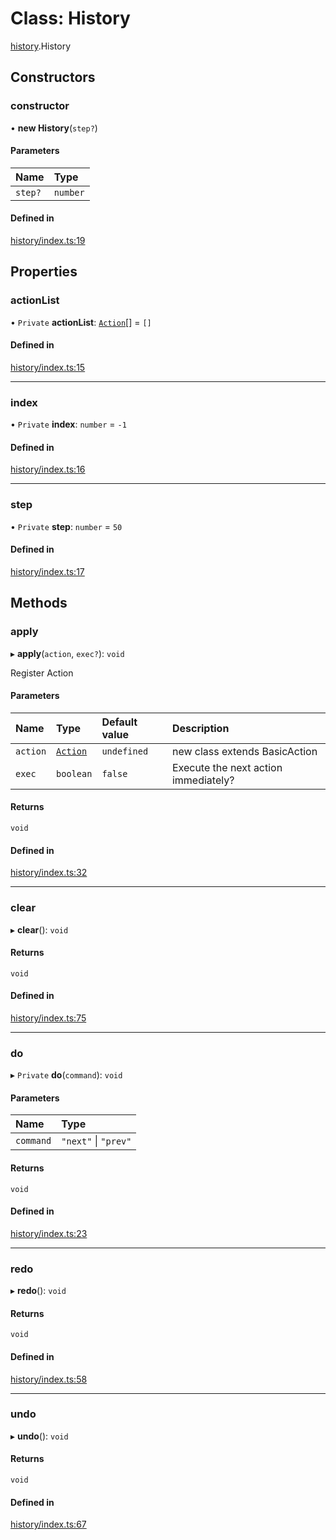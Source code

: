 # Class: History

[history](../modules/history.md).History

## Constructors

### constructor

• **new History**(`step?`)

#### Parameters

| Name | Type |
| :------ | :------ |
| `step?` | `number` |

#### Defined in

[history/index.ts:19](https://github.com/Shiotsukikaedesari/vis-three/blob/2f5203e6/packages/convenient/history/index.ts#L19)

## Properties

### actionList

• `Private` **actionList**: [`Action`](history.Action.md)[] = `[]`

#### Defined in

[history/index.ts:15](https://github.com/Shiotsukikaedesari/vis-three/blob/2f5203e6/packages/convenient/history/index.ts#L15)

___

### index

• `Private` **index**: `number` = `-1`

#### Defined in

[history/index.ts:16](https://github.com/Shiotsukikaedesari/vis-three/blob/2f5203e6/packages/convenient/history/index.ts#L16)

___

### step

• `Private` **step**: `number` = `50`

#### Defined in

[history/index.ts:17](https://github.com/Shiotsukikaedesari/vis-three/blob/2f5203e6/packages/convenient/history/index.ts#L17)

## Methods

### apply

▸ **apply**(`action`, `exec?`): `void`

Register Action

#### Parameters

| Name    | Type                             | Default value | Description                                  |
| :------ | :------                          | :------       | :------                                      |
| `action`| [`Action`](history.Action.md)    | `undefined`   | new class extends BasicAction                |
| `exec`  | `boolean`                        | `false`       | Execute the next action immediately?        |

#### Returns

`void`

#### Defined in

[history/index.ts:32](https://github.com/Shiotsukikaedesari/vis-three/blob/2f5203e6/packages/convenient/history/index.ts#L32)

___

### clear

▸ **clear**(): `void`

#### Returns

`void`

#### Defined in

[history/index.ts:75](https://github.com/Shiotsukikaedesari/vis-three/blob/2f5203e6/packages/convenient/history/index.ts#L75)

___

### do

▸ `Private` **do**(`command`): `void`

#### Parameters

| Name | Type |
| :------ | :------ |
| `command` | ``"next"`` \| ``"prev"`` |

#### Returns

`void`

#### Defined in

[history/index.ts:23](https://github.com/Shiotsukikaedesari/vis-three/blob/2f5203e6/packages/convenient/history/index.ts#L23)

___

### redo

▸ **redo**(): `void`

#### Returns

`void`

#### Defined in

[history/index.ts:58](https://github.com/Shiotsukikaedesari/vis-three/blob/2f5203e6/packages/convenient/history/index.ts#L58)

___

### undo

▸ **undo**(): `void`

#### Returns

`void`

#### Defined in

[history/index.ts:67](https://github.com/Shiotsukikaedesari/vis-three/blob/2f5203e6/packages/convenient/history/index.ts#L67)
